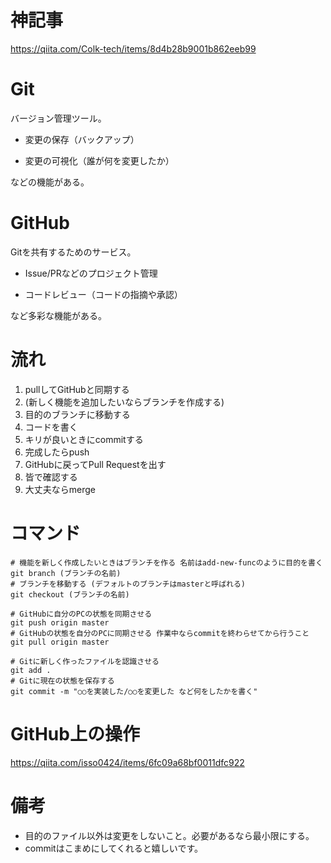 # 神記事

https://qiita.com/Colk-tech/items/8d4b28b9001b862eeb99

# Git

バージョン管理ツール。

- 変更の保存（バックアップ）

- 変更の可視化（誰が何を変更したか）

などの機能がある。

# GitHub

Gitを共有するためのサービス。

- Issue/PRなどのプロジェクト管理

- コードレビュー（コードの指摘や承認）

など多彩な機能がある。

# 流れ

1. pullしてGitHubと同期する
2. (新しく機能を追加したいならブランチを作成する)
3. 目的のブランチに移動する
4. コードを書く
5. キリが良いときにcommitする
6. 完成したらpush
7. GitHubに戻ってPull Requestを出す
8. 皆で確認する
9. 大丈夫ならmerge

# コマンド

```shell
# 機能を新しく作成したいときはブランチを作る 名前はadd-new-funcのように目的を書く
git branch (ブランチの名前)
# ブランチを移動する (デフォルトのブランチはmasterと呼ばれる)
git checkout (ブランチの名前)
```

```shell
# GitHubに自分のPCの状態を同期させる
git push origin master
# GitHubの状態を自分のPCに同期させる 作業中ならcommitを終わらせてから行うこと
git pull origin master
```

```shell
# Gitに新しく作ったファイルを認識させる
git add .
# Gitに現在の状態を保存する
git commit -m "○○を実装した/○○を変更した など何をしたかを書く"
```

# GitHub上の操作

https://qiita.com/isso0424/items/6fc09a68bf0011dfc922

# 備考

- 目的のファイル以外は変更をしないこと。必要があるなら最小限にする。
- commitはこまめにしてくれると嬉しいです。